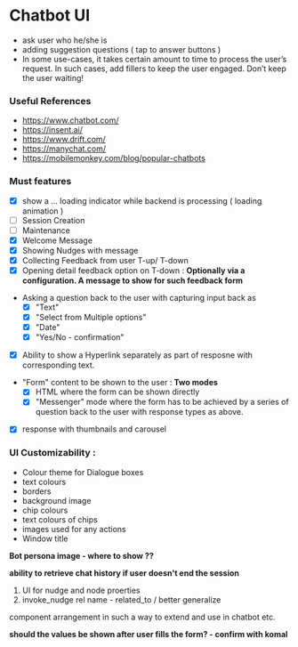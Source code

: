 # Chatbot UI 

- ask user who he/she is
- adding suggestion questions ( tap to answer buttons )
- In some use-cases, it takes certain amount to time to process the user’s request. In such cases, add fillers to keep the user engaged. Don’t keep the user waiting!

### Useful References
- https://www.chatbot.com/
- https://insent.ai/
- https://www.drift.com/
- https://manychat.com/
- https://mobilemonkey.com/blog/popular-chatbots


### Must features
- [x] show a ... loading indicator while backend is processing ( loading animation )
- [ ] Session Creation
- [ ] Maintenance
- [x] Welcome Message
- [x] Showing Nudges with message
- [x] Collecting Feedback from user T-up/ T-down
- [x] Opening detail feedback option on T-down : **Optionally via a configuration. A message to show for such feedback form**
- Asking a question back to the user with capturing input back as 
  - [x] "Text"
  - [x] "Select from Multiple options"
  - [x] "Date"
  - [x] "Yes/No - confirmation" 
- [x] Ability to show a Hyperlink separately as part of resposne with corresponding text. 
- "Form" content to be shown to the user : **Two modes**
    - [x] HTML where the form can be shown directly
    - [x] "Messenger" mode where the form has to be achieved by a series of question back to the user with response types as above. 
- [x] response with thumbnails and carousel


### UI Customizability : 
- Colour theme for Dialogue boxes
- text colours
- borders
- background image
- chip colours
- text colours of chips
- images used for any actions
- Window title


**Bot persona image - where to show ??**

**ability to retrieve chat history if user doesn't end the session**


1. UI for nudge and node proerties
2. invoke_nudge rel name - related_to / better generalize 



component arrangement in such a way to extend and use in chatbot etc.

**should the values be shown after user fills the form? - confirm with komal**